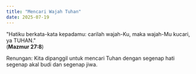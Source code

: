 ```yaml
---
title: "Mencari Wajah Tuhan"
date: 2025-07-19
---
```


"Hatiku berkata-kata kepadamu: carilah wajah-Ku, maka wajah-Mu kucari, ya TUHAN."  
(**Mazmur 27:8**)

Renungan: Kita dipanggil untuk mencari Tuhan dengan segenap hati segenap akal budi dan segenap jiwa.
